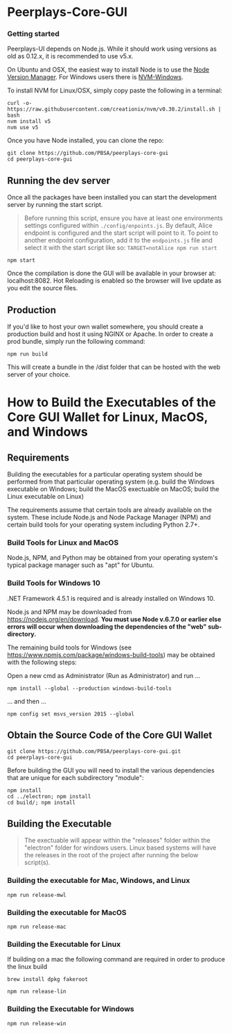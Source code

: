 Peerplays-Core-GUI
============

### Getting started

Peerplays-UI depends on Node.js. While it should work using versions as old as 0.12.x, it is recommended to use v5.x.

On Ubuntu and OSX, the easiest way to install Node is to use the [Node Version Manager](https://github.com/creationix/nvm).
For Windows users there is [NVM-Windows](https://github.com/coreybutler/nvm-windows).

To install NVM for Linux/OSX, simply copy paste the following in a terminal:
```
curl -o- https://raw.githubusercontent.com/creationix/nvm/v0.30.2/install.sh | bash
nvm install v5
nvm use v5
```

Once you have Node installed, you can clone the repo:
```
git clone https://github.com/PBSA/peerplays-core-gui
cd peerplays-core-gui
```

## Running the dev server

Once all the packages have been installed you can start the development server by running the start script.
> Before running this script, ensure you have at least one environments settings configured within `./config/enpoints.js`. By default, Alice endpoint is configured and the start script will point to it.
> To point to another endpoint configuration, add it to the `endpoints.js` file and select it with the start script like so: `TARGET=notAlice npm run start`
```
npm start
```

Once the compilation is done the GUI will be available in your browser at: localhost:8082. Hot Reloading is enabled so the browser will live update as you edit the source files.

## Production
If you'd like to host your own wallet somewhere, you should create a production build and host it using NGINX or Apache. In order to create a prod bundle, simply run the following command:
```
npm run build
```
This will create a bundle in the /dist folder that can be hosted with the web server of your choice.


# How to Build the Executables of the Core GUI Wallet for Linux, MacOS, and Windows

## Requirements
Building the executables for a particular operating system should be performed from that particular operating system (e.g. build the Windows executable on Windows; build the MacOS exectuable on MacOS; build the Linux executable on Linux)

The requirements assume that certain tools are already available on the system. These include Node.js and Node Package Manager (NPM) and certain build tools for your operating system including Python 2.7+.


### Build Tools for Linux and MacOS
Node.js, NPM, and Python may be obtained from your operating system's typical package manager such as "apt" for Ubuntu.


### Build Tools for Windows 10
.NET Framework 4.5.1 is required and is already installed on Windows 10.

Node.js and NPM may be downloaded from https://nodejs.org/en/download.  **You must use Node v.6.7.0 or earlier else errors will occur when downloading the dependencies of the "web" sub-directory.**

The remaining build tools for Windows (see https://www.npmjs.com/package/windows-build-tools) may be obtained with the following steps:

Open a new cmd as Administrator (Run as Administrator) and run ...
```
npm install --global --production windows-build-tools
```

... and then ...
```
npm config set msvs_version 2015 --global
```


## Obtain the Source Code of the Core GUI Wallet
```
git clone https://github.com/PBSA/peerplays-core-gui.git
cd peerplays-core-gui
```

Before building the GUI you will need to install the various dependencies that are unique for each subdirectory "module":
```
npm install
cd ../electron; npm install
cd build/; npm install
```

## Building the Executable
>The exectuable will appear within the "releases" folder within the "electron" folder for windows users. Linux based systems will have the releases in the root of the project after running the below script(s).
### Building the executable for Mac, Windows, and Linux
```
npm run release-mwl
```
### Building the executable for MacOS
```
npm run release-mac
```

### Building the Executable for Linux

If building on a mac the following command are required in order to produce the linux build
```
brew install dpkg fakeroot
```

```
npm run release-lin
```

### Building the Executable for Windows
```
npm run release-win
```
